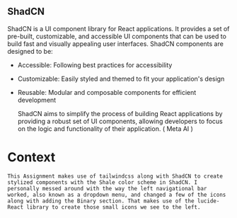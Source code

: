 ## ShadCN

ShadCN is a UI component library for React applications. It provides a set of pre-built, customizable, and accessible UI components that can be used to build fast and visually appealing user interfaces.
ShadCN components are designed to be:

- Accessible: Following best practices for accessibility
- Customizable: Easily styled and themed to fit your application's design
- Reusable: Modular and composable components for efficient development

  ShadCN aims to simplify the process of building React applications by providing a robust set of UI components, allowing developers to focus on the logic and functionality of their application.
  ( Meta AI )

# Context

    This Assignment makes use of tailwindcss along with ShadCN to create stylized components with the Shale color scheme in ShadCN. I personally messed around with the way the left navigational bar worked, also known as a dropdown menu, and changed a few of the icons along with adding the Binary section. That makes use of the lucide-React library to create those small icons we see to the left.
